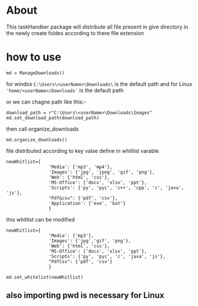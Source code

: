 # About

This taskHandker package will distribute all file present in give directory in the newly create foldes according to there file extension


# how to use

```md = ManageDownloads()```

for windos `C:\Users\<userName>\Downloads\` is the default path
and for Linux `'home/<userName>/Downloads'` is the default path

or we can chagne path like this:-

```
download_path = r"C:\Users\<userName>\Downloads\Images"
md.set_download_path(download_path)

```
then call organize_downloads

```md.organize_downloads()```

file distributed according to key valse define in whitlist varable

```
newWhitlist={
                'Media': {'mp3', 'mp4'},
                'Images': {'jpg', 'jpeg', 'gif', 'png'},
                'Web': {'html', 'css'},
                'MS-Office': {'docx', 'xlsx', 'ppt'},
                'Scripts': {'py', 'pyc', 'c++', 'cpp', 'c', 'java', 'js'},
                "Pdf&csv": {'pdf', 'csv'},
                'Application': {'exe', 'bat'}
                }

```
this whitlist can be modified

```
newWhitlist={
                'Media': {'mp3'},
                'Images': {'jpg','gif', 'png'},
                'Web': {'html', 'css'},
                'MS-Office': {'docx', 'xlsx', 'ppt'},
                'Scripts': {'py', 'pyc', 'c', 'java', 'js'},
                "PdfCsv": {'pdf', 'csv'}
                }

md.set_whitelist(newWhitlist)
```

## also importing pwd is necessary for Linux